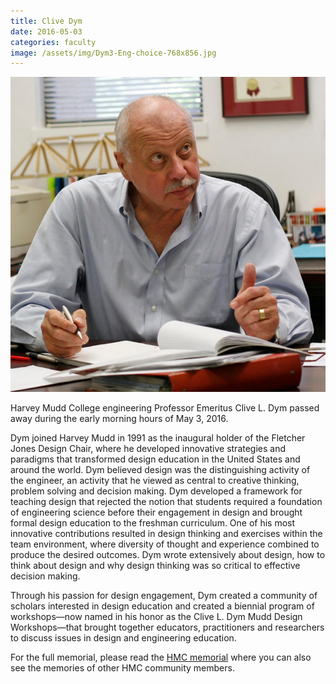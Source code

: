 ```yaml
---
title: Clive Dym
date: 2016-05-03
categories: faculty
image: /assets/img/Dym3-Eng-choice-768x856.jpg
---
```

![Bob Keller](/assets/img/Dym3-Eng-choice-768x856.jpg)

Harvey Mudd College engineering Professor Emeritus Clive L. Dym passed away during the early morning hours of May 3, 2016.

Dym joined Harvey Mudd in 1991 as the inaugural holder of the Fletcher Jones Design Chair, where he developed innovative strategies and paradigms that transformed design education in the United States and around the world. Dym believed design was the distinguishing activity of the engineer, an activity that he viewed as central to creative thinking, problem solving and decision making. Dym developed a framework for teaching design that rejected the notion that students required a foundation of engineering science before their engagement in design and brought formal design education to the freshman curriculum. One of his most innovative contributions resulted in design thinking and exercises within the team environment, where diversity of thought and experience combined to produce the desired outcomes. Dym wrote extensively about design, how to think about design and why design thinking was so critical to effective decision making.

Through his passion for design engagement, Dym created a community of scholars interested in design education and created a biennial program of workshops—now named in his honor as the Clive L. Dym Mudd Design Workshops—that brought together educators, practitioners and researchers to discuss issues in design and engineering education.

For the full memorial, please read the [HMC memorial](https://www.hmc.edu/in-memoriam/clive-dym/) where you can also see the memories of other HMC community members.
